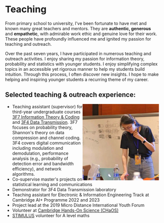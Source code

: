 <h1 style="font-size:30px">Teaching</h1>

From primary school to university, I've been fortunate to have met and known many great teachers and mentors. They are **authentic, generous** and **empathetic**, with admirable work ethic and genuine love for their work.  These people have profoundly influenced me and ignited my passion for teaching and outreach.

Over the past seven years, I have participated in numerous teaching and outreach activities. I enjoy sharing my passion for information theory, probability and statistics with younger students. I enjoy simplifying complex topics in an accessible yet rigorous manner to help my students build intuition. Through this process, I often discover new insights. I hope to make helping and inspiring younger students  a recurring theme of my career.


## Selected teaching & outreach experience:
<img src="micro_distance_photo.jpeg"  
width="250" height=auto ALIGN="right">
- Teaching assistant (supervisor) for third-year undergraduate courses [3F7 Information Theory & Coding](http://teaching.eng.cam.ac.uk/content/engineering-tripos-part-iia-3f7-information-theory-and-coding-2021-22) and [3F4 Data Transmission](http://teaching.eng.cam.ac.uk/content/engineering-tripos-part-iia-3f4-data-transmission-2019-20). 3F7 focuses on probability theory, Shannon's  theory on data compression and channel coding. 3F4 covers digital communication including modulation and demodulation, performance analysis (e.g., probability of detection error and bandwidth efficiency), and network algorithms.
- Co-supervise master's projects on statistical learning and communications
- Demonstrator for 3F4 Data Transmission laboratory
- Teaching assistant for Electronic & Information Engineering Track at Cambridge AI+ Programme 2022 and 2023
- Project lead at the 2019 Micro Distance International Youth Forum
- Volunteer at [Cambridge Hands-On Science (CHaOS)](https://chaosscience.org.uk/)
- [STIMULUS](https://stimulus.maths.org/content/stimulus-cambridge-university-students-volunteering-local-schools) volunteer for A level maths
